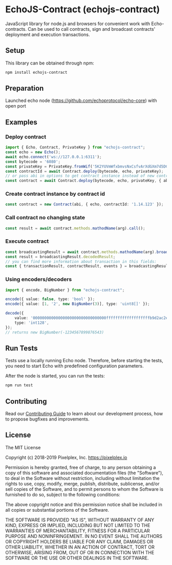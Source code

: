 # EchoJS-Contract (echojs-contract)

JavaScript library for node.js and browsers for convenient work with Echo-contracts. Can be used to call contracts, sign and broadcast contracts' deployment and execution transactions.

## Setup

This library can be obtained through npm:
```sh
npm install echojs-contract
```

## Preparation

Launched echo node (https://github.com/echoprotocol/echo-core) with open port

## Examples

### Deploy contract
```ts
import { Echo, Contract, PrivateKey } from "echojs-contract";
const echo = new Echo();
await echo.connect('ws://127.0.0.1:6311');
const bytecode = '6080';
const privateKey = PrivateKey.fromWif('5K2YUVmWfxbmvsNxCsfvArXdGXm7d5DC9pn4yD75k2UaSYgkXTh');
const contractId = await Contract.deploy(bytecode, echo, privateKey);
// or pass abi in options to get contract instance instead of new contract id
const contract = await Contract.deploy(bytecode, echo, privateKey, { abi: require("abi.json") });
```

### Create contract instance by contract id
```ts
const contract = new Contract(abi, { echo, contractId: '1.14.123' });
```

### Call contract no changing state
```ts
const result = await contract.methods.mathodName(arg).call();
```

### Execute contract
```ts
const broadcastingResult = await contract.methods.mathodName(arg).broadcast({ privateKey });
const result = broadcastingResult.decodedResult;
// you can find more information about transaction in this fields:
const { transactionResult, contractResult, events } = broadcastingResult;
```

### Using encoders/decoders
```ts
import { encode, BigNumber } from "echojs-contract";

encode({ value: false, type: 'bool' });
encode({ value: [1, '2', new BigNumber(3)], type: 'uint8[]' });

decode({
	value: '00000000000000000000000000000000fffffffffffffffffffb9d2ac2e07341',
	type: 'int128',
});
// returns new BigNumber(-1234567899876543)
```

## Run Tests

Tests use a locally running Echo node. Therefore, before starting the tests, 
you need to start Echo with predefined configuration parameters.

After the node is started, you can run the tests:

```sh
npm run test
```

## Contributing

Read our [Contributing Guide](https://github.com/echoprotocol/echojs-contract/CONTRIBUTING.md) to learn about our development process, how to propose bugfixes and improvements.

## License

The MIT License

Copyright (c) 2018-2019 Pixelplex, Inc. https://pixelplex.io

Permission is hereby granted, free of charge, to any person obtaining a copy
of this software and associated documentation files (the "Software"), to deal
in the Software without restriction, including without limitation the rights
to use, copy, modify, merge, publish, distribute, sublicense, and/or sell
copies of the Software, and to permit persons to whom the Software is
furnished to do so, subject to the following conditions:

The above copyright notice and this permission notice shall be included in
all copies or substantial portions of the Software.

THE SOFTWARE IS PROVIDED "AS IS", WITHOUT WARRANTY OF ANY KIND, EXPRESS OR
IMPLIED, INCLUDING BUT NOT LIMITED TO THE WARRANTIES OF MERCHANTABILITY,
FITNESS FOR A PARTICULAR PURPOSE AND NONINFRINGEMENT. IN NO EVENT SHALL THE
AUTHORS OR COPYRIGHT HOLDERS BE LIABLE FOR ANY CLAIM, DAMAGES OR OTHER
LIABILITY, WHETHER IN AN ACTION OF CONTRACT, TORT OR OTHERWISE, ARISING FROM,
OUT OF OR IN CONNECTION WITH THE SOFTWARE OR THE USE OR OTHER DEALINGS IN
THE SOFTWARE.

